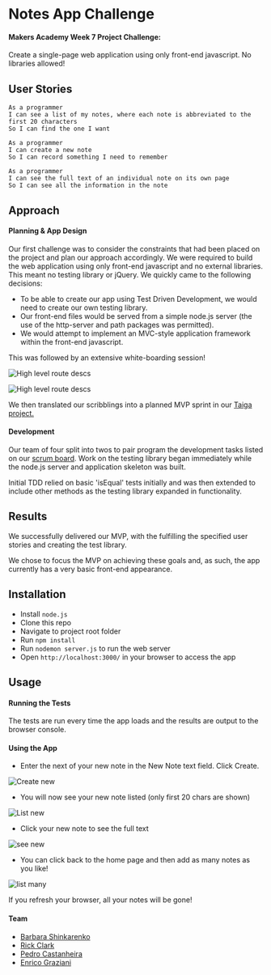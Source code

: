# Notes App Challenge

#### Makers Academy Week 7 Project Challenge:
Create a single-page web application using only front-end javascript. No libraries allowed!

## User Stories
```
As a programmer
I can see a list of my notes, where each note is abbreviated to the first 20 characters
So I can find the one I want
```
```
As a programmer
I can create a new note
So I can record something I need to remember
```
```
As a programmer
I can see the full text of an individual note on its own page
So I can see all the information in the note
```

## Approach

#### Planning & App Design

Our first challenge was to consider the constraints that had been placed on the project and plan our approach accordingly. We were required to build the web application using only front-end javascript and no external libraries. This meant no testing library or jQuery. We quickly came to the following decisions:
- To be able to create our app using Test Driven Development, we would need to create our own testing library.
- Our front-end files would be served from a simple node.js server (the use of the http-server and path packages was permitted).
- We would attempt to implement an MVC-style application framework within the front-end javascript.

This was followed by an extensive white-boarding session!

![High level route descs](https://github.com/rkclark/notes-app-challenge/images/high_level_route_descriptions.jpg)

![High level route descs](https://github.com/rkclark/notes-app-challenge/images/zoomed_out_dom_routes.jpg)

We then translated our scribblings into a planned MVP sprint in our [Taiga project.](https://tree.taiga.io/project/rkclark-notes-app/)

#### Development

Our team of four split into twos to pair program the development tasks listed on our [scrum board](https://tree.taiga.io/project/rkclark-notes-app/taskboard/mvp-93?kanban-status=890406). Work on the testing library began immediately while the node.js server and application skeleton was built.

Initial TDD relied on basic 'isEqual' tests initially and was then extended to include other methods as the testing library expanded in functionality.

## Results

We successfully delivered our MVP, with the fulfilling the specified user stories and creating the test library.

We chose to focus the MVP on achieving these goals and, as such, the app currently has a very basic front-end appearance.

## Installation

- Install `node.js`
- Clone this repo
- Navigate to project root folder
- Run `npm install`
- Run `nodemon server.js` to run the web server
- Open `http://localhost:3000/` in your browser to access the app

## Usage

#### Running the Tests

The tests are run every time the app loads and the results are output to the browser console.

#### Using the App

- Enter the next of your new note in the New Note text field. Click Create.

![Create new](https://github.com/rkclark/notes-app-challenge/images/create_new.png)

- You will now see your new note listed (only first 20 chars are shown)

![List new](https://github.com/rkclark/notes-app-challenge/images/list_new.png)

- Click your new note to see the full text

![see new](https://github.com/rkclark/notes-app-challenge/images/see_new.png)

- You can click back to the home page and then add as many notes as you like!

![list many](https://github.com/rkclark/notes-app-challenge/images/list_many.png)

If you refresh your browser, all your notes will be gone!

#### Team

- [Barbara Shinkarenko](https://github.com/varvarra)
- [Rick Clark](https://github.com/rkclark)
- [Pedro Castanheira](https://github.com/pedrocastanheira77)
- [Enrico Graziani](https://github.com/mrenrich84)
